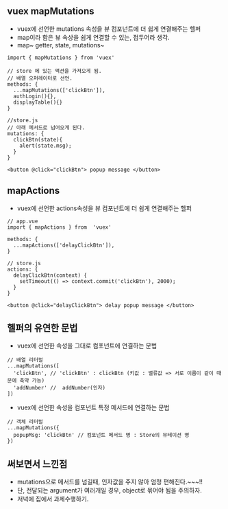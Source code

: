 ## vuex mapMutations
- vuex에 선언한 mutations 속성을 뷰 컴포넌트에 더 쉽게 연결해주는 헬퍼
- map이라 함은 뷰 속상을 쉽게 연결할 수 있는, 접두어라 생각.
- map~ getter, state, mutations~  
  

```
import { mapMutations } from 'vuex'

// store 에 있는 액션을 가져오게 됨.
// 배열 오퍼레이터로 선언. 
methods: {
  ...mapMutations(['clickBtn']),
  authLogin(){},
  displayTable(){}
}

//store.js
// 아래 메서드로 넘어오게 된다.
mutations: {
  clickBtn(state){
    alert(state.msg);
  }
}

```

```
<button @click="clickBtn"> popup message </button>
```
  
  
## mapActions
- vuex에 선언한 actions속성을 뷰 컴포넌트에 더 쉽게 연결해주는 헬퍼  
  
  
```
// app.vue
import { mapActions } from  'vuex'

methods: {
  ...mapActions(['delayClickBtn']),
}

// store.js
actions: {
  delayClickBtn(context) {
    setTimeout(() => context.commit('clickBtn'), 2000);
  }
}

```

```
<button @click="delayClickBtn"> delay popup message </button>
```


## 헬퍼의 유연한 문법
- vuex에 선언한 속성을 그대로 컴포넌트에 연결하는 문법  
  
```
// 배열 리터럴
...mapMutations([
  'clickBtn', // 'clickBtn' : clickBtn (키값 : 밸류값 => 서로 이름이 같이 때문에 축약 가능)
  'addNumber' //  addNumber(인자)
])
```

- vuex에 선언한 속성을 컴포넌트 특정 메서드에 연결하는 문법  
  
```
// 객체 리터럴
...mapMutations({
  popupMsg: 'clickBtn' // 컴포넌트 메서드 명 : Store의 뮤테이션 명  
})

```
  

## 써보면서 느낀점
- mutations으로 메서드를 넘길때, 인자값을 주지 않아 엄청 편해진다.~~~!!
- 단, 전달되는 argument가 여러개일 경우, object로 묶어야 됨을 주의하자.
- 저녁에 집에서 과제수행하기.





